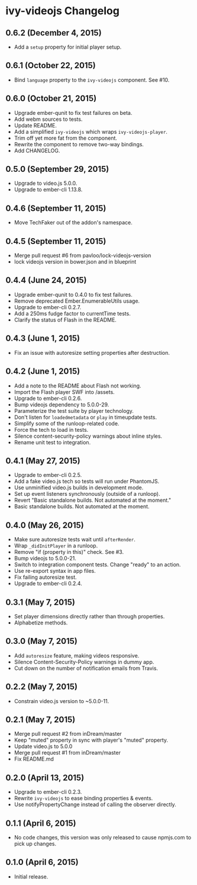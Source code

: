 # ivy-videojs Changelog

## 0.6.2 (December 4, 2015)

  * Add a `setup` property for initial player setup.

## 0.6.1 (October 22, 2015)

  * Bind `language` property to the `ivy-videojs` component. See #10.

## 0.6.0 (October 21, 2015)

  * Upgrade ember-qunit to fix test failures on beta.
  * Add webm sources to tests.
  * Update README.
  * Add a simplified `ivy-videojs` which wraps `ivy-videojs-player`.
  * Trim off yet more fat from the component.
  * Rewrite the component to remove two-way bindings.
  * Add CHANGELOG.

## 0.5.0 (September 29, 2015)

  * Upgrade to video.js 5.0.0.
  * Upgrade to ember-cli 1.13.8.

## 0.4.6 (September 11, 2015)

  * Move TechFaker out of the addon's namespace.

## 0.4.5 (September 11, 2015)

  * Merge pull request #6 from pavloo/lock-videojs-version
  * lock videojs version in bower.json and in blueprint

## 0.4.4 (June 24, 2015)

  * Upgrade ember-qunit to 0.4.0 to fix test failures.
  * Remove deprecated Ember.EnumerableUtils usage.
  * Upgrade to ember-cli 0.2.7.
  * Add a 250ms fudge factor to currentTime tests.
  * Clarify the status of Flash in the README.

## 0.4.3 (June 1, 2015)

  * Fix an issue with autoresize setting properties after destruction.

## 0.4.2 (June 1, 2015)

  * Add a note to the README about Flash not working.
  * Import the Flash player SWF into /assets.
  * Upgrade to ember-cli 0.2.6.
  * Bump videojs dependency to 5.0.0-29.
  * Parameterize the test suite by player technology.
  * Don't listen for `loadedmetadata` or `play` in timeupdate tests.
  * Simplify some of the runloop-related code.
  * Force the tech to load in tests.
  * Silence content-security-policy warnings about inline styles.
  * Rename unit test to integration.

## 0.4.1 (May 27, 2015)

  * Upgrade to ember-cli 0.2.5.
  * Add a fake video.js tech so tests will run under PhantomJS.
  * Use unminified video.js builds in development mode.
  * Set up event listeners synchronously (outside of a runloop).
  * Revert "Basic standalone builds. Not automated at the moment."
  * Basic standalone builds. Not automated at the moment.

## 0.4.0 (May 26, 2015)

  * Make sure autoresize tests wait until `afterRender`.
  * Wrap `_didInitPlayer` in a runloop.
  * Remove "if (property in this)" check. See #3.
  * Bump videojs to 5.0.0-21.
  * Switch to integration component tests. Change "ready" to an action.
  * Use re-export syntax in app files.
  * Fix failing autoresize test.
  * Upgrade to ember-cli 0.2.4.

## 0.3.1 (May 7, 2015)

  * Set player dimensions directly rather than through properties.
  * Alphabetize methods.

## 0.3.0 (May 7, 2015)

  * Add `autoresize` feature, making videos responsive.
  * Silence Content-Security-Policy warnings in dummy app.
  * Cut down on the number of notification emails from Travis.

## 0.2.2 (May 7, 2015)

  * Constrain video.js version to ~5.0.0-11.

## 0.2.1 (May 7, 2015)

  * Merge pull request #2 from inDream/master
  * Keep "muted" property in sync with player's "muted" property.
  * Update video.js to 5.0.0
  * Merge pull request #1 from inDream/master
  * Fix README.md

## 0.2.0 (April 13, 2015)

  * Upgrade to ember-cli 0.2.3.
  * Rewrite `ivy-videojs` to ease binding properties & events.
  * Use notifyPropertyChange instead of calling the observer directly.

## 0.1.1 (April 6, 2015)

  * No code changes, this version was only released to cause npmjs.com to pick up changes.

## 0.1.0 (April 6, 2015)

  * Initial release.
